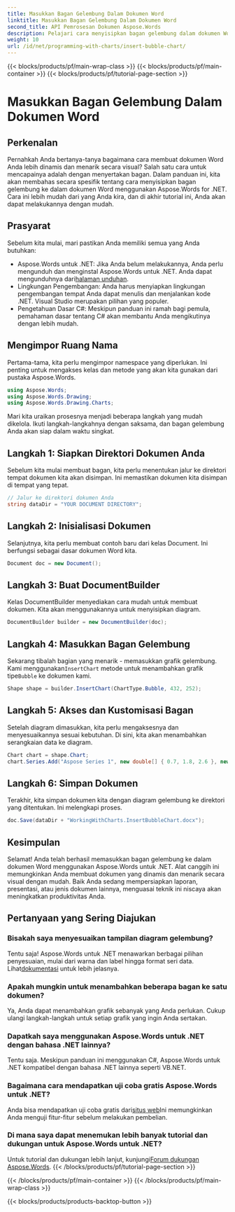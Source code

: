 ```yaml
---
title: Masukkan Bagan Gelembung Dalam Dokumen Word
linktitle: Masukkan Bagan Gelembung Dalam Dokumen Word
second_title: API Pemrosesan Dokumen Aspose.Words
description: Pelajari cara menyisipkan bagan gelembung dalam dokumen Word menggunakan Aspose.Words untuk .NET dengan panduan langkah demi langkah ini. Sempurnakan dokumen Anda.
weight: 10
url: /id/net/programming-with-charts/insert-bubble-chart/
---
```


{{< blocks/products/pf/main-wrap-class >}}
{{< blocks/products/pf/main-container >}}
{{< blocks/products/pf/tutorial-page-section >}}

# Masukkan Bagan Gelembung Dalam Dokumen Word

## Perkenalan

Pernahkah Anda bertanya-tanya bagaimana cara membuat dokumen Word Anda lebih dinamis dan menarik secara visual? Salah satu cara untuk mencapainya adalah dengan menyertakan bagan. Dalam panduan ini, kita akan membahas secara spesifik tentang cara menyisipkan bagan gelembung ke dalam dokumen Word menggunakan Aspose.Words for .NET. Cara ini lebih mudah dari yang Anda kira, dan di akhir tutorial ini, Anda akan dapat melakukannya dengan mudah.

## Prasyarat

Sebelum kita mulai, mari pastikan Anda memiliki semua yang Anda butuhkan:

- Aspose.Words untuk .NET: Jika Anda belum melakukannya, Anda perlu mengunduh dan menginstal Aspose.Words untuk .NET. Anda dapat mengunduhnya dari[halaman unduhan](https://releases.aspose.com/words/net/).
- Lingkungan Pengembangan: Anda harus menyiapkan lingkungan pengembangan tempat Anda dapat menulis dan menjalankan kode .NET. Visual Studio merupakan pilihan yang populer.
- Pengetahuan Dasar C#: Meskipun panduan ini ramah bagi pemula, pemahaman dasar tentang C# akan membantu Anda mengikutinya dengan lebih mudah.

## Mengimpor Ruang Nama

Pertama-tama, kita perlu mengimpor namespace yang diperlukan. Ini penting untuk mengakses kelas dan metode yang akan kita gunakan dari pustaka Aspose.Words.

```csharp
using Aspose.Words;
using Aspose.Words.Drawing;
using Aspose.Words.Drawing.Charts;
```

Mari kita uraikan prosesnya menjadi beberapa langkah yang mudah dikelola. Ikuti langkah-langkahnya dengan saksama, dan bagan gelembung Anda akan siap dalam waktu singkat.

## Langkah 1: Siapkan Direktori Dokumen Anda

Sebelum kita mulai membuat bagan, kita perlu menentukan jalur ke direktori tempat dokumen kita akan disimpan. Ini memastikan dokumen kita disimpan di tempat yang tepat.

```csharp
// Jalur ke direktori dokumen Anda
string dataDir = "YOUR DOCUMENT DIRECTORY";
```

## Langkah 2: Inisialisasi Dokumen

Selanjutnya, kita perlu membuat contoh baru dari kelas Document. Ini berfungsi sebagai dasar dokumen Word kita.

```csharp
Document doc = new Document();
```

## Langkah 3: Buat DocumentBuilder

Kelas DocumentBuilder menyediakan cara mudah untuk membuat dokumen. Kita akan menggunakannya untuk menyisipkan diagram.

```csharp
DocumentBuilder builder = new DocumentBuilder(doc);
```

## Langkah 4: Masukkan Bagan Gelembung

 Sekarang tibalah bagian yang menarik - memasukkan grafik gelembung. Kami menggunakan`InsertChart` metode untuk menambahkan grafik tipe`Bubble` ke dokumen kami.

```csharp
Shape shape = builder.InsertChart(ChartType.Bubble, 432, 252);
```

## Langkah 5: Akses dan Kustomisasi Bagan

Setelah diagram dimasukkan, kita perlu mengaksesnya dan menyesuaikannya sesuai kebutuhan. Di sini, kita akan menambahkan serangkaian data ke diagram.

```csharp
Chart chart = shape.Chart;
chart.Series.Add("Aspose Series 1", new double[] { 0.7, 1.8, 2.6 }, new double[] { 2.7, 3.2, 0.8 }, new double[] { 10, 4, 8 });
```

## Langkah 6: Simpan Dokumen

Terakhir, kita simpan dokumen kita dengan diagram gelembung ke direktori yang ditentukan. Ini melengkapi proses.

```csharp
doc.Save(dataDir + "WorkingWithCharts.InsertBubbleChart.docx");
```

## Kesimpulan

Selamat! Anda telah berhasil memasukkan bagan gelembung ke dalam dokumen Word menggunakan Aspose.Words untuk .NET. Alat canggih ini memungkinkan Anda membuat dokumen yang dinamis dan menarik secara visual dengan mudah. Baik Anda sedang mempersiapkan laporan, presentasi, atau jenis dokumen lainnya, menguasai teknik ini niscaya akan meningkatkan produktivitas Anda.

## Pertanyaan yang Sering Diajukan

### Bisakah saya menyesuaikan tampilan diagram gelembung?

 Tentu saja! Aspose.Words untuk .NET menawarkan berbagai pilihan penyesuaian, mulai dari warna dan label hingga format seri data. Lihat[dokumentasi](https://reference.aspose.com/words/net/) untuk lebih jelasnya.

### Apakah mungkin untuk menambahkan beberapa bagan ke satu dokumen?

Ya, Anda dapat menambahkan grafik sebanyak yang Anda perlukan. Cukup ulangi langkah-langkah untuk setiap grafik yang ingin Anda sertakan.

### Dapatkah saya menggunakan Aspose.Words untuk .NET dengan bahasa .NET lainnya?

Tentu saja. Meskipun panduan ini menggunakan C#, Aspose.Words untuk .NET kompatibel dengan bahasa .NET lainnya seperti VB.NET.

### Bagaimana cara mendapatkan uji coba gratis Aspose.Words untuk .NET?

 Anda bisa mendapatkan uji coba gratis dari[situs web](https://releases.aspose.com/)Ini memungkinkan Anda menguji fitur-fitur sebelum melakukan pembelian.

### Di mana saya dapat menemukan lebih banyak tutorial dan dukungan untuk Aspose.Words untuk .NET?

 Untuk tutorial dan dukungan lebih lanjut, kunjungi[Forum dukungan Aspose.Words](https://forum.aspose.com/c/words/8).
{{< /blocks/products/pf/tutorial-page-section >}}

{{< /blocks/products/pf/main-container >}}
{{< /blocks/products/pf/main-wrap-class >}}

{{< blocks/products/products-backtop-button >}}
